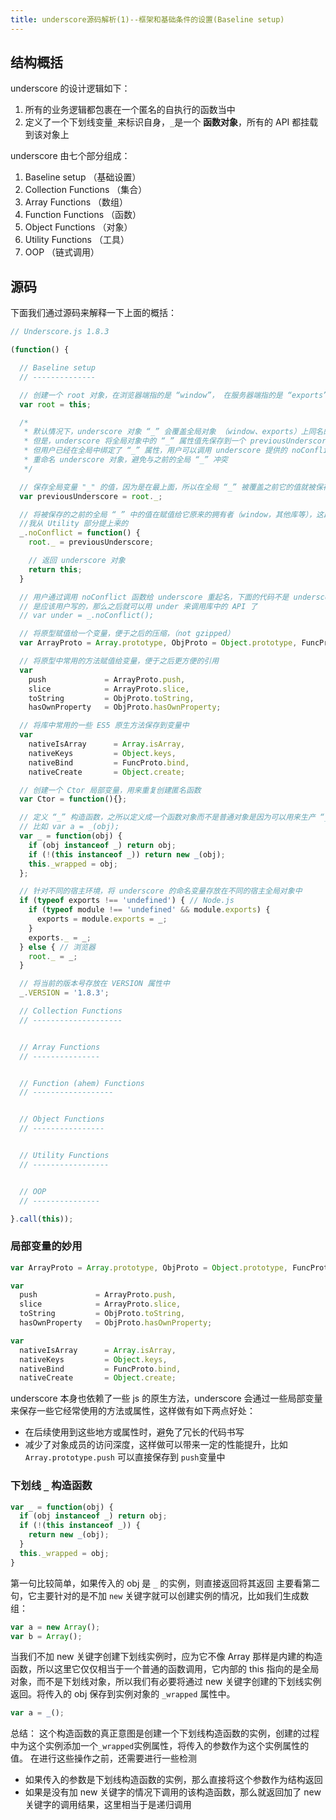 ```yaml
---
title: underscore源码解析(1)--框架和基础条件的设置(Baseline setup)
---
```

## 结构概括
underscore 的设计逻辑如下：
1. 所有的业务逻辑都包裹在一个匿名的自执行的函数当中
2. 定义了一个下划线变量`_`来标识自身，`_`是一个 **函数对象**，所有的 API 都挂载到该对象上

underscore 由七个部分组成：
1. Baseline setup （基础设置）
2. Collection Functions （集合）
3. Array Functions （数组）
4. Function Functions （函数）
5. Object Functions （对象）
6. Utility Functions （工具）
7. OOP （链式调用）

## 源码
下面我们通过源码来解释一下上面的概括：

```JavaScript
// Underscore.js 1.8.3

(function() {

  // Baseline setup
  // --------------

  // 创建一个 root 对象，在浏览器端指的是 “window”， 在服务器端指的是 “exports”
  var root = this;

  /*
   * 默认情况下，underscore 对象 “_” 会覆盖全局对象 （window、exports）上同名的 “_” 属性
   * 但是，underscore 将全局对象中的 “_” 属性值先保存到一个 previousUnderscore 的变量中
   * 但用户已经在全局中绑定了 “_” 属性，用户可以调用 underscore 提供的 noConflict 函数来
   * 重命名 underscore 对象，避免与之前的全局 “_” 冲突
   */

  // 保存全局变量 "_" 的值，因为是在最上面，所以在全局 “_” 被覆盖之前它的值就被保存了
  var previousUnderscore = root._;

  // 将被保存的之前的全局 “_” 中的值在赋值给它原来的拥有者（window，其他库等），这段代码是
  //我从 Utility 部分提上来的
  _.noConflict = function() {
    root._ = previousUnderscore;

    // 返回 underscore 对象
    return this;
  }

  // 用户通过调用 noConflict 函数给 underscore 重起名，下面的代码不是 underscore 中的，
  // 是应该用户写的，那么之后就可以用 under 来调用库中的 API 了
  // var under = _.noConflict();

  // 将原型赋值给一个变量，便于之后的压缩，（not gzipped）
  var ArrayProto = Array.prototype, ObjProto = Object.prototype, FuncProto = Function.prototype;

  // 将原型中常用的方法赋值给变量，便于之后更方便的引用
  var
    push             = ArrayProto.push,
    slice            = ArrayProto.slice,
    toString         = ObjProto.toString,
    hasOwnProperty   = ObjProto.hasOwnProperty;

  // 将库中常用的一些 ES5 原生方法保存到变量中
  var
    nativeIsArray      = Array.isArray,
    nativeKeys         = Object.keys,
    nativeBind         = FuncProto.bind,
    nativeCreate       = Object.create;

  // 创建一个 Ctor 局部变量，用来重复创建匿名函数
  var Ctor = function(){};

  // 定义 “_” 构造函数，之所以定义成一个函数对象而不是普通对象是因为可以用来生产 “_” 实例对象
  // 比如 var a = _(obj);
  var _ = function(obj) {
    if (obj instanceof _) return obj;
    if (!(this instanceof _)) return new _(obj);
    this._wrapped = obj;
  };

  // 针对不同的宿主环境，将 underscore 的命名变量存放在不同的宿主全局对象中
  if (typeof exports !== 'undefined') { // Node.js
    if (typeof module !== 'undefined' && module.exports) {
      exports = module.exports = _;
    }
    exports._ = _;
  } else { // 浏览器
    root._ = _;
  }

  // 将当前的版本号存放在 VERSION 属性中
  _.VERSION = '1.8.3';

  // Collection Functions
  // --------------------


  // Array Functions
  // ---------------


  // Function (ahem) Functions
  // ------------------


  // Object Functions
  // ----------------


  // Utility Functions
  // -----------------


  // OOP
  // ---------------

}.call(this));
```

### 局部变量的妙用
```JavaScript
var ArrayProto = Array.prototype, ObjProto = Object.prototype, FuncProto = Function.prototype;

var
  push             = ArrayProto.push,
  slice            = ArrayProto.slice,
  toString         = ObjProto.toString,
  hasOwnProperty   = ObjProto.hasOwnProperty;

var
  nativeIsArray      = Array.isArray,
  nativeKeys         = Object.keys,
  nativeBind         = FuncProto.bind,
  nativeCreate       = Object.create;
```
underscore 本身也依赖了一些 js 的原生方法，underscore 会通过一些局部变量来保存一些它经常使用的方法或属性，这样做有如下两点好处：
- 在后续使用到这些地方或属性时，避免了冗长的代码书写
- 减少了对象成员的访问深度，这样做可以带来一定的性能提升，比如 `Array.prototype.push` 可以直接保存到 `push`变量中

### 下划线 `_` 构造函数
```JavaScript
var _ = function(obj) {
  if (obj instanceof _) return obj;
  if (!(this instanceof _)) {
    return new _(obj);
  }
  this._wrapped = obj;
}
```
第一句比较简单，如果传入的 obj 是 `_` 的实例，则直接返回将其返回
主要看第二句，它主要针对的是不加 `new` 关键字就可以创建实例的情况，比如我们生成数组：
```JavaScript
var a = new Array();
var b = Array();
```
当我们不加 new 关键字创建下划线实例时，应为它不像 Array 那样是内建的构造函数，所以这里它仅仅相当于一个普通的函数调用，它内部的 this 指向的是全局对象，而不是下划线对象，所以我们有必要将通过 new 关键字创建的下划线实例返回。将传入的 obj 保存到实例对象的 `_wrapped` 属性中。
```JavaScript
var a = _();
```
总结：
这个构造函数的真正意图是创建一个下划线构造函数的实例，创建的过程中为这个实例添加一个`_wrapped`实例属性，将传入的参数作为这个实例属性的值。
在进行这些操作之前，还需要进行一些检测
- 如果传入的参数是下划线构造函数的实例，那么直接将这个参数作为结构返回
- 如果是没有加 new 关键字的情况下调用的该构造函数，那么就返回加了 new 关键字的调用结果，这里相当于是递归调用
